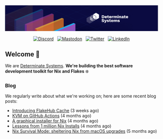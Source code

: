 <p align="center">
  <a href="https://determinate.systems" target="_blank"><img src="https://raw.githubusercontent.com/determinatesystems/.github/main/.github/banner.jpg"></a>
</p>
<p align="center">
  &nbsp;<a href="https://determinate.systems/discord" target="_blank"><img alt="Discord" src="https://img.shields.io/discord/1116012109709463613?style=for-the-badge&logo=discord&logoColor=%23ffffff&label=Discord&labelColor=%234253e8&color=%23e4e2e2"></a>&nbsp;
  &nbsp;<a href="https://hachyderm.io/@determinatesystems" target="_blank"><img alt="Mastodon" src="https://img.shields.io/badge/Mastodon-6468fa?style=for-the-badge&logo=mastodon&logoColor=%23ffffff"></a>&nbsp;
  &nbsp;<a href="https://twitter.com/DeterminateSys" target="_blank"><img alt="Twitter" src="https://img.shields.io/badge/Twitter-303030?style=for-the-badge&logo=x&logoColor=%23ffffff"></a>&nbsp;
  &nbsp;<a href="https://www.linkedin.com/company/determinate-systems" target="_blank"><img alt="LinkedIn" src="https://img.shields.io/badge/LinkedIn-1667be?style=for-the-badge&logo=linkedin&logoColor=%23ffffff"></a>&nbsp;
</p>

## Welcome 👋

We are [Determinate Systems](https://determinate.systems).
**We're building the best software development toolkit for Nix and Flakes** ❄️

### Blog 

We regularly write about what we're working on; here are some recent blog posts:


- [Introducing FlakeHub Cache](https://determinate.systems/posts/flakehub-cache-beta/) (3 weeks ago)
- [KVM on GitHub Actions](https://determinate.systems/posts/kvm-on-github-actions/) (4 months ago)
- [A graphical installer for Nix](https://determinate.systems/posts/graphical-nix-installer/) (4 months ago)
- [Lessons from 1 million Nix Installs](https://determinate.systems/posts/lessons-from-1-million-nix-installs/) (4 months ago)
- [Nix Survival Mode: sheltering Nix from macOS upgrades](https://determinate.systems/posts/nix-survival-mode-on-macos/) (5 months ago)
